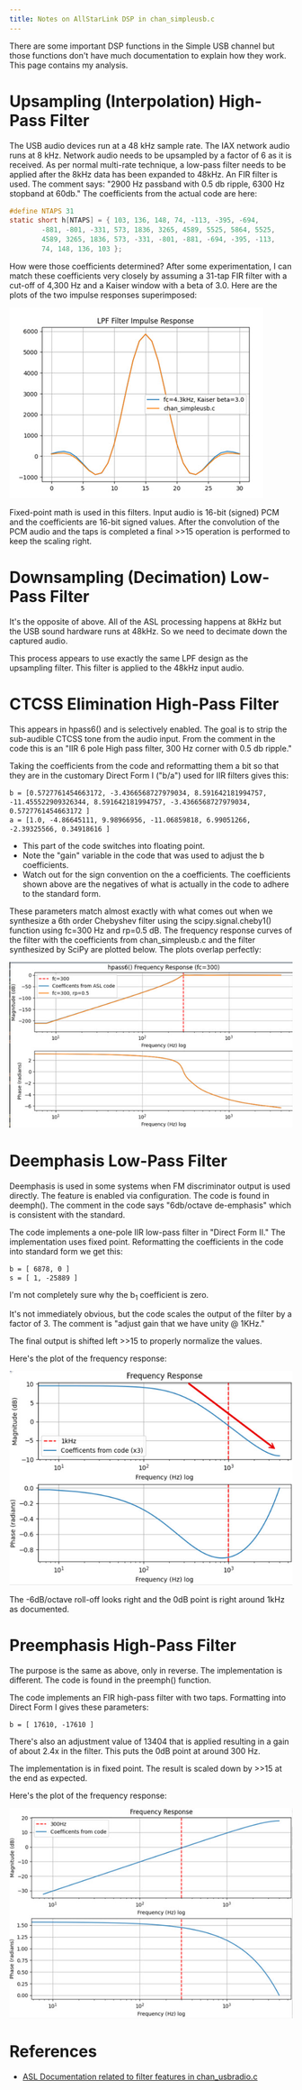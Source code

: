 ```yaml
---
title: Notes on AllStarLink DSP in chan_simpleusb.c
---
```


There are some important DSP functions in the Simple USB channel but
those functions don't have much documentation to explain how they work.
This page contains my analysis.

# Upsampling (Interpolation) High-Pass Filter

The USB audio devices run at a 48 kHz sample rate. The IAX network audio 
runs at 8 kHz. Network audio needs to be upsampled by a factor of 6 as 
it is received. As per normal 
multi-rate technique, a low-pass filter needs to be applied after the 
8kHz data has been expanded to 48kHz. An FIR filter is used. The comment
says: "2900 Hz passband with 0.5 db ripple, 6300 Hz stopband at 60db."
The coefficients from the actual code are here:

```c
#define	NTAPS 31
static short h[NTAPS] = { 103, 136, 148, 74, -113, -395, -694,
        -881, -801, -331, 573, 1836, 3265, 4589, 5525, 5864, 5525,
        4589, 3265, 1836, 573, -331, -801, -881, -694, -395, -113,
        74, 148, 136, 103 };
```

How were those coefficients determined? After some experimentation, I can match 
these coefficients very closely
by assuming a 31-tap FIR filter with a cut-off of 4,300 Hz and a Kaiser
window with a beta of 3.0. Here are the plots of the two impulse responses
superimposed:

![LPF Analysis](/assets/images/asl-lpf-1.jpg)

Fixed-point math is used in this filters. Input audio is 16-bit (signed)
PCM and the coefficients are 16-bit signed values.  After the convolution 
of the PCM audio and the taps is completed a final >>15 operation is performed
to keep the scaling right.

# Downsampling (Decimation) Low-Pass Filter

It's the opposite of above. All of the ASL processing happens at 8kHz but the 
USB sound hardware runs at 48kHz. So we need to decimate down the captured audio.

This process appears to use exactly the same LPF design as the upsampling filter.
This filter is applied to the 48kHz input audio.

# CTCSS Elimination High-Pass Filter

This appears in hpass6() and is selectively enabled. The goal is to strip 
the sub-audible CTCSS tone from the audio input.  From the comment in the
code this is an "IIR 6 pole High pass filter, 300 Hz corner with 0.5 db ripple."

Taking the coefficients from the code and reformatting them a bit so that they 
are in the customary Direct Form I ("b/a") used for IIR filters gives this:

```
b = [0.5727761454663172, -3.4366568727979034, 8.591642181994757, -11.455522909326344, 8.591642181994757, -3.4366568727979034, 0.5727761454663172 ]
a = [1.0, -4.86645111, 9.98966956, -11.06859818, 6.99051266, -2.39325566, 0.34918616 ]
```

* This part of the code switches into floating point.
* Note the "gain" variable in the code that was used to adjust the b coefficients.
* Watch out for the sign convention on the a coefficients. The coefficients shown
above are the negatives of what is actually in the code to adhere to the standard form.

These parameters match almost exactly with what comes out when we synthesize a 
6th order Chebyshev filter using the scipy.signal.cheby1() function using fc=300 Hz and rp=0.5 dB.
The frequency response curves of the filter with the coefficients from chan_simpleusb.c
and the filter synthesized by SciPy are plotted below. The plots overlap perfectly:

![HPF Analysis](/assets/images/asl-hpf-1.jpg)

# Deemphasis Low-Pass Filter

Deemphasis is used in some systems when FM discriminator output is used directly. 
The feature is enabled via configuration. The code is found in deemph(). The comment 
in the code says "6db/octave de-emphasis" which is consistent with the standard.

The code implements a one-pole IIR low-pass filter in "Direct Form II." The implementation
uses fixed point. Reformatting the coefficients in the code into standard form we get this:

```
b = [ 6878, 0 ]
s = [ 1, -25889 ]
```

I'm not completely sure why the b<sub>1</sub> coefficient is zero.

It's not immediately obvious, but the code scales the output of the filter 
by a factor of 3.  The comment is "adjust gain that we have unity @ 1KHz."

The final output is shifted left >>15 to properly normalize the values.

Here's the plot of the frequency response: 

![LPF Analysis](/assets/images/asl-lpf-2.jpg)

The -6dB/octave roll-off looks right
and the 0dB point is right around 1kHz as documented.

# Preemphasis High-Pass Filter

The purpose is the same as above, only in reverse. The implementation 
is different. The code is found in the preemph() function. 

The code implements an FIR high-pass filter with two taps. Formatting into
Direct Form I gives these parameters:

```
b = [ 17610, -17610 ]
```

There's also an adjustment value of 13404 that is applied resulting
in a gain of about 2.4x in the filter. This puts the 0dB point at
around 300 Hz.

The implementation is in fixed point. The result is scaled down by >>15 
at the end as expected.

Here's the plot of the frequency response: 

![HPF Analysis](/assets/images/asl-hpf-2.jpg)

References
==========

* [ASL Documentation related to filter features in chan_usbradio.c](https://allstarlink.github.io/adv-topics/audiofilters/)



